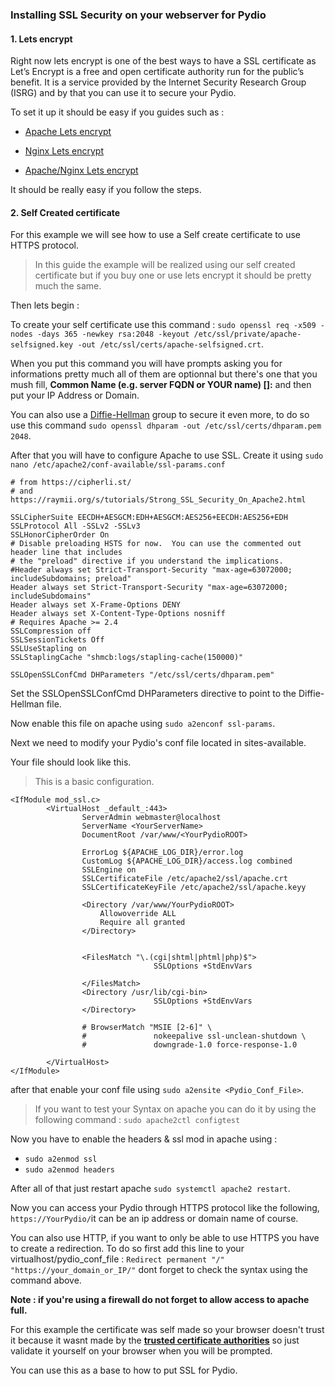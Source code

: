 ### Installing SSL Security on your webserver for Pydio

#### 1. Lets encrypt
Right now lets encrypt is one of the best ways to have a SSL certificate as Let’s Encrypt is a free and open certificate authority run for the public’s benefit. It is a service provided by the Internet Security Research Group (ISRG) and by that you can use it to secure your Pydio.

To set it up it should be easy if you guides such as : 

- [Apache Lets encrypt](https://www.digitalocean.com/community/tutorials/how-to-secure-apache-with-let-s-encrypt-on-ubuntu-16-04)
- [Nginx Lets encrypt](https://www.digitalocean.com/community/tutorials/how-to-secure-nginx-with-let-s-encrypt-on-ubuntu-16-04)

- [Apache/Nginx Lets encrypt](https://www.vultr.com/docs/setup-letsencrypt-on-linux)

It should be really easy if you follow the steps.

#### 2. Self Created certificate
For this example we will see how to use a Self create certificate to use HTTPS protocol.

>In this guide the example will be realized using our self created certificate but if you buy one or use lets encrypt it should be pretty much the same.

Then lets begin : 

To create your self certificate use this command : `sudo openssl req -x509 -nodes -days 365 -newkey rsa:2048 -keyout /etc/ssl/private/apache-selfsigned.key -out /etc/ssl/certs/apache-selfsigned.crt`.

When you put this command you will have prompts asking you for informations pretty much all of them are optionnal but there's one that you mush fill,
**Common Name (e.g. server FQDN or YOUR name) []:** and then put your IP Address or Domain.

You can also use a [Diffie-Hellman](https://en.wikipedia.org/wiki/Diffie%E2%80%93Hellman_key_exchange) group to secure it even more, to do so use this command `sudo openssl dhparam -out /etc/ssl/certs/dhparam.pem 2048`.

After that you will have to configure Apache to use SSL.
Create it using `sudo nano /etc/apache2/conf-available/ssl-params.conf`

```
# from https://cipherli.st/
# and https://raymii.org/s/tutorials/Strong_SSL_Security_On_Apache2.html

SSLCipherSuite EECDH+AESGCM:EDH+AESGCM:AES256+EECDH:AES256+EDH
SSLProtocol All -SSLv2 -SSLv3
SSLHonorCipherOrder On
# Disable preloading HSTS for now.  You can use the commented out header line that includes
# the "preload" directive if you understand the implications.
#Header always set Strict-Transport-Security "max-age=63072000; includeSubdomains; preload"
Header always set Strict-Transport-Security "max-age=63072000; includeSubdomains"
Header always set X-Frame-Options DENY
Header always set X-Content-Type-Options nosniff
# Requires Apache >= 2.4
SSLCompression off 
SSLSessionTickets Off
SSLUseStapling on 
SSLStaplingCache "shmcb:logs/stapling-cache(150000)"

SSLOpenSSLConfCmd DHParameters "/etc/ssl/certs/dhparam.pem"
```

Set the SSLOpenSSLConfCmd DHParameters directive to point to the Diffie-Hellman file.

Now enable this file on apache using `sudo a2enconf ssl-params`.

Next we need to modify your Pydio's conf file located in sites-available.

Your file should look like this. 

>This is a basic configuration.

```
<IfModule mod_ssl.c>
        <VirtualHost _default_:443>
                ServerAdmin webmaster@localhost
                ServerName <YourServerName>
                DocumentRoot /var/www/<YourPydioROOT>

                ErrorLog ${APACHE_LOG_DIR}/error.log
                CustomLog ${APACHE_LOG_DIR}/access.log combined
                SSLEngine on
                SSLCertificateFile /etc/apache2/ssl/apache.crt
                SSLCertificateKeyFile /etc/apache2/ssl/apache.keyy

                <Directory /var/www/YourPydioROOT>
                    Allowoverride ALL
                    Require all granted
                </Directory>    
                
                
                <FilesMatch "\.(cgi|shtml|phtml|php)$">
                                SSLOptions +StdEnvVars
                
                </FilesMatch>
                <Directory /usr/lib/cgi-bin>
                                SSLOptions +StdEnvVars
                </Directory>

                # BrowserMatch "MSIE [2-6]" \
                #               nokeepalive ssl-unclean-shutdown \
                #               downgrade-1.0 force-response-1.0

        </VirtualHost>
</IfModule>
```
after that enable your conf file using `sudo a2ensite <Pydio_Conf_File>`.


> If you want to test your Syntax on apache you can do it by using the following command :
 `sudo apache2ctl configtest`

Now you have to enable the headers & ssl mod in apache using :
- `sudo a2enmod ssl`
- `sudo a2enmod headers`

After all of that just restart apache `sudo systemctl apache2 restart`.

Now you can access your Pydio through HTTPS protocol like the following,
`https://YourPydio/`it can be an ip address or domain name of course.

You can also use HTTP, if you want to only be able to use HTTPS you have to create a redirection.
To do so first add this line to your virtualhost/pydio_conf_file :
`Redirect permanent "/" "https://your_domain_or_IP/"`
dont forget to check the syntax using the command above.

**Note : if you're using a firewall do not forget to allow access to apache full.**

For this example the certificate was self made so your browser doesn't trust it because it wasnt made by the **[trusted certificate authorities](https://en.wikipedia.org/wiki/Certificate_authority)** so just validate it yourself on your browser when you will be prompted.

You can use this as a base to how to put SSL for Pydio.

